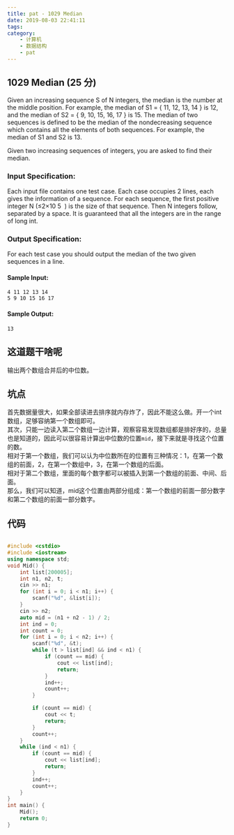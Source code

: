 ```yaml
---
title: pat - 1029 Median
date: 2019-08-03 22:41:11
tags:
category:
    - 计算机
    - 数据结构
    - pat
---
```

## 1029 Median (25 分)
Given an increasing sequence S of N integers, the median is the number at the middle position. For example, the median of S1 = { 11, 12, 13, 14 } is 12, and the median of S2 = { 9, 10, 15, 16, 17 } is 15. The median of two sequences is defined to be the median of the nondecreasing sequence which contains all the elements of both sequences. For example, the median of S1 and S2 is 13.

Given two increasing sequences of integers, you are asked to find their median.
<!--more-->
### Input Specification:
Each input file contains one test case. Each case occupies 2 lines, each gives the information of a sequence. For each sequence, the first positive integer N (≤2×10
​5
​​ ) is the size of that sequence. Then N integers follow, separated by a space. It is guaranteed that all the integers are in the range of long int.

### Output Specification:
For each test case you should output the median of the two given sequences in a line.

#### Sample Input:
```
4 11 12 13 14
5 9 10 15 16 17
```
#### Sample Output:
```
13
```

## 这道题干啥呢
输出两个数组合并后的中位数。

## 坑点
首先数据量很大，如果全部读进去排序就内存炸了，因此不能这么做。开一个int数组，足够容纳第一个数组即可。  
其次，只能一边读入第二个数组一边计算，观察容易发现数组都是排好序的，总量也是知道的，因此可以很容易计算出中位数的位置`mid`，接下来就是寻找这个位置的数。  
相对于第一个数组，我们可以认为中位数所在的位置有三种情况：1，在第一个数组的前面，2，在第一个数组中，3，在第一个数组的后面。  
相对于第二个数组，里面的每个数字都可以被插入到第一个数组的前面、中间、后面。  
那么，我们可以知道，mid这个位置由两部分组成：第一个数组的前面一部分数字和第二个数组的前面一部分数字。

## 代码
```c++

#include <cstdio>
#include <iostream>
using namespace std;
void Mid() {
    int list[200005];
    int n1, n2, t;
    cin >> n1;
    for (int i = 0; i < n1; i++) {
        scanf("%d", &list[i]);
    }
    cin >> n2;
    auto mid = (n1 + n2 - 1) / 2;
    int ind = 0;
    int count = 0;
    for (int i = 0; i < n2; i++) {
        scanf("%d", &t);
        while (t > list[ind] && ind < n1) {
            if (count == mid) {
                cout << list[ind];
                return;
            }
            ind++;
            count++;
        }

        if (count == mid) {
            cout << t;
            return;
        }
        count++;
    }
    while (ind < n1) {
        if (count == mid) {
            cout << list[ind];
            return;
        }
        ind++;
        count++;
    }
}
int main() {
    Mid();
    return 0;
}
```